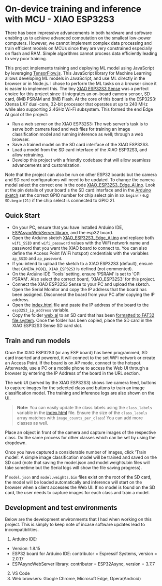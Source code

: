 # On-device training and inference with MCU - XIAO ESP32S3

There has been impressive advancements in both hardware and software enabling us to achieve advanced computation on the smallest low-power computers. However, we cannot implement complex data processing and train efficient models on MCUs since they are very constrained especially on flash and RAM. Simple algorithms cannot process data efficiently leading to very poor training. 

This project implements training and deploying ML model using JavaScript by leveraging [TensorFlow.js](https://www.tensorflow.org/js). This JavaScript library for Machine Learning allows developing ML models in JavaScript, and use ML directly in the browser or in Node.js. I chose to perform the ML tasks on a browser since it is easier to implement this. The tiny [XIAO ESP32S3 Sense](https://wiki.seeedstudio.com/xiao_esp32s3_getting_started/) was a perfect choice for this project since it integrates an on-board camera sensor, SD card, 8MB PSRAM and 8MB Flash. At the core of this board is the ESP32S3: Xtensa LX7 dual-core, 32-bit processor that operates at up to 240 MHz while also supporting 2.4GHz Wi-Fi subsystem. This formed the end Edge AI goal of the project:
- Run a web server on the XIAO ESP32S3: The web server's task is to serve both camera feed and web files for training an image classification model and running inference as well; through a web browser.
- Save a trained model on the SD card interface of the XIAO ESP32S3.
- Load a model from the SD card interface of the XIAO ESP32S3, and allow retraining.
- Develop this project with a friendly codebase that will allow seamless advancements and customization.

Note that the project can also be run on other ESP32 boards but the camera and SD card configurations will need to be updated. To change the camera model select the correct one in the code [XIAO_ESP32S3_Edge_AI.ino](XIAO_ESP32S3_Edge_AI/XIAO_ESP32S3_Edge_AI.ino). Look at the pin details of your board's the SD card interface and in the [Arduino sketch](XIAO_ESP32S3_Edge_AI/XIAO_ESP32S3_Edge_AI.ino) set the correct GPIO number for chip select pin in ```SD.begin()``` e.g ```SD.begin(21)``` if the chip select is connected to GPIO 21.

## Quick Start

- On your PC, ensure that you have installed Arduino IDE, [ESPAsyncWebServer library](https://github.com/ESP32Async/ESPAsyncWebServer), and the esp32 board.
- Open the Arduino sketch [XIAO_ESP32S3_Edge_AI.ino](XIAO_ESP32S3_Edge_AI/XIAO_ESP32S3_Edge_AI.ino) and replace both ```wifi_SSID``` and ```wifi_password``` values with the WiFi network name and password that you want the XIAO board to connect to. You can also define the Access Point (WiFi hotspot) credentials with the variables ```ap_SSID``` and ```ap_password```.
- If you intend to upload the sketch to a XIAO ESP32S3 (default), ensure that ```CAMERA_MODEL_XIAO_ESP32S3``` is defined (not commented).
- On the Arduino IDE 'Tools' setting, ensure 'PSRAM' is set to 'OPI PSRAM'. Also select the correct board, 'XIAO_ESP32S3' for this project.
- Connect the XIAO ESP32S3 Sense to your PC and upload the sketch. Open the Serial Monitor and copy the IP address that the board has been assigned. Disconnect the board from your PC after copying the IP address. 
- Open the [index.html](web_ai/index.html) file and paste the IP address of the board to the ```esp32S3_ip_address``` variable.
- Copy the folder [web_ai](web_ai/) to an SD card that has been [formatted to FAT32 file system](https://wiki.seeedstudio.com/xiao_esp32s3_sense_filesystem/#prepare-the-microsd-card). Once the folder has been copied, place the SD card in the XIAO ESP32S3 Sense SD card slot.

## Train and run models

Once the XIAO ESP32S3 (or any ESP board) has been programmed, SD card inserted and powered, it will connect to the set WiFi network or create an Access Point. If the board is on AP mode, connect to the hotspot. Afterwards, use a PC or a mobile phone to access the Web UI through a browser by entering the IP Address of the board in the URL section.

The web UI (served by the XIAO ESP32S3) shows live camera feed, buttons to capture images for the selected class and buttons to train an image classification model. The training and inference logs are also shown on the UI.

> **Note:** You can easily update the class labels using the ```class_labels``` variable in the [index.html](web_ai/index.html) file. Ensure the size of the ```class_labels``` array matches with ```image_counts_per_class```! You can add more classes as well.

Place an object in front of the camera and capture images of the respective class. Do the same process for other classes which can be set by using the dropdown. 

Once you have captured a considerable number of images, click 'Train model'. A simple image classification model will be trained and saved on the SD card (note that saving the model.json and model.weights.bin files will take sometime but the Serial logs will show the file saving progress).

If ```model.json``` and ```model.weights.bin``` files exist on the root of the SD card, the model will be loaded automatically and inference will start on the browser when a client accesses the Web UI. If no model is found on the SD card, the user needs to capture images for each class and train a model.

## Development and test environments

Below are the development environments that I had when working on this project. This is simply to keep note of incase software updates lead to incompatibilities.

1) Arduino IDE: 
- Version: 1.8.15
- ESP32 board for Arduino IDE: contributor = Espressif Systems, version = 2.0.17
- ESPAsyncWebServer library: contributor = ESP32Async, version = 3.7.7
2) VS Code
3) Web browsers: Google Chrome, Microsoft Edge, Opera(Android)